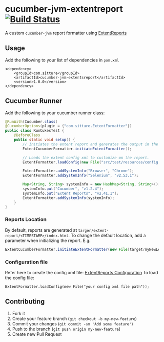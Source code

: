 # cucumber-jvm-extentreport [![Build Status](https://travis-ci.org/haroon-sheikh/cucumber-jvm-extentreport.svg?branch=master)](https://travis-ci.org/haroon-sheikh/cucumber-jvm-extentreport)

A custom `cucumber-jvm` report formatter using [ExtentReports](http://extentreports.relevantcodes.com)

## Usage
Add the following to your list of dependencies in `pom.xml`

```
<dependency>
    <groupId>com.sitture</groupId>
    <artifactId>cucumber-jvm-extentsreport</artifactId>
    <version>1.0.0</version>
</dependency>
```

## Cucumber Runner
Add the following to your cucumber runner class:

```java
@RunWith(Cucumber.class)
@CucumberOptions(plugin = {"com.sitture.ExtentFormatter"})
public class RunCukesTest {
    @BeforeClass
    public static void setup() {
        // Initiates the extent report and generates the output in the target/extent-report/<TIMESTAMP>/index.html file by default.
        ExtentCucumberFormatter.initiateExtentFormatter();

        // Loads the extent config xml to customize on the report.
        ExtentFormatter.loadConfig(new File("src/test/resources/config.xml"));

        ExtentFormatter.addSystemInfo("Browser", "Chrome");
		ExtentFormatter.addSystemInfo("Selenium", "v2.53.1");

		Map<String, String> systemInfo = new HashMap<String, String>();
		systemInfo.put("Cucumber", "v1.2.4");
		systemInfo.put("Extent Reports", "v2.41.1");
		ExtentFormatter.addSystemInfo(systemInfo);
    }
}
```
### Reports Location

By default, reports are generated at `targer/extent-report/<TIMESTAMP>/index.html`. To change the default location, add a parameter when initializing the report. E.g.

```java
ExtentCucumberFormatter.initiateExtentFormatter(new File(target/myNewLocation/index.html));
```

### Configuration file

Refer here to create the config xml file: [ExtentReports Configuration](http://extentreports.relevantcodes.com/java/#configuration)
To load the config file:

```
ExtentFormatter.loadConfig(new File("your config xml file path"));
```

## Contributing

1. Fork it
2. Create your feature branch (`git checkout -b my-new-feature`)
3. Commit your changes (`git commit -am 'Add some feature'`)
4. Push to the branch (`git push origin my-new-feature`)
5. Create new Pull Request